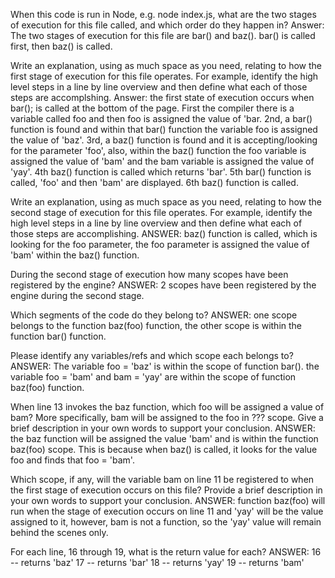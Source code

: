 When this code is run in Node, e.g. node index.js, what are the two stages of execution for this file called, and which order do they happen in?
Answer: The two stages of execution for this file are bar() and baz().  bar() is called first, then baz() is called.

Write an explanation, using as much space as you need, relating to how the first stage of execution for this file operates. 
For example, identify the high level steps in a line by line overview and then define what each of those steps are accomplshing.
Answer: the first state of execution occurs when bar(); is called at the bottom of the page. First the compiler there is a variable called foo and then foo is assigned the value of 'bar. 2nd, a bar() function is found and within that bar() function the variable foo is assigned the value of 'baz'. 3rd, a baz() function is found and it is accepting/looking for the parameter 'foo', also, within the baz() function the foo variable is assigned the value of 'bam' and the bam variable is assigned the value of 'yay'.   4th  baz() function is called which returns 'bar'.  5th bar() function is called, 'foo' and then 'bam' are displayed.  6th baz() function is called.

Write an explanation, using as much space as you need, relating to how the second stage of execution for this file operates.
For example, identify the high level steps in a line by line overview and then define what each of those steps are accomplishing.
ANSWER: baz() function is called, which is looking for the foo parameter, the foo parameter is assigned the value of 'bam' within the baz() function.

During the second stage of execution how many scopes have been registered by the engine?
ANSWER: 2 scopes have been registered by the engine during the second stage.

Which segments of the code do they belong to?
ANSWER: one scope belongs to the function baz(foo) function, the other scope is within the function bar() function.

Please identify any variables/refs and which scope each belongs to?
ANSWER: The variable foo = 'baz' is within the scope of function bar().  the variable foo = 'bam' and bam = 'yay' are within the scope of function baz(foo) function.

When line 13 invokes the baz function, which foo will be assigned a value of bam? More specifically, bam will be assigned to the foo in ??? scope. Give a brief description in your own words to support your conclusion.
ANSWER: the baz function will be assigned the value 'bam' and is within the function baz(foo) scope.  This is because when baz() is called, it looks for the value foo and finds that foo = 'bam'.

Which scope, if any, will the variable bam on line 11 be registered to when the first stage of execution occurs on this file? Provide a brief description in your own words to support your conclusion.
ANSWER: function baz(foo) will run when the stage of execution occurs on line 11 and 'yay' will be the value assigned to it, however, bam is not a function, so the 'yay' value will remain behind the scenes only.

For each line, 16 through 19, what is the return value for each?
ANSWER: 16 -- returns 'baz'    17 -- returns 'bar'  18 -- returns 'yay'  19 -- returns 'bam'